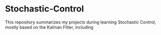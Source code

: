 # Stochastic-Control
This repository summarizes my projects during learning Stochastic Control, mostly based on the Kalman Filter, including
